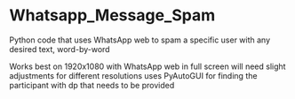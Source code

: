# Whatsapp_Message_Spam
Python code that uses WhatsApp web to spam a specific user with any desired text, word-by-word

Works best on 1920x1080 with WhatsApp web in full screen will need slight adjustments for different resolutions
uses PyAutoGUI for finding the participant with dp that needs to be provided


